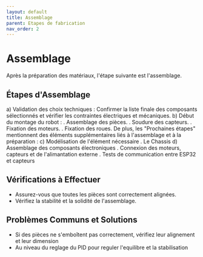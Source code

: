 ```yaml
---
layout: default
title: Assemblage
parent: Etapes de fabrication
nav_order: 2
---
```


# Assemblage

Après la préparation des matériaux, l'étape suivante est l'assemblage.

## Étapes d'Assemblage
a) Validation des choix techniques : Confirmer la liste finale des composants sélectionnés et vérifier les contraintes électriques et mécaniques. 
b) Début du montage du robot : 
    . Assemblage des pièces. 
    . Soudure des capteurs. 
    . Fixation des moteurs. 
    . Fixation des roues. 
  De plus, les "Prochaines étapes" mentionnent des éléments supplémentaires liés à l'assemblage et à la préparation :
c) Modélisation de l'élément nécessaire 
    . Le Chassis 
d) Assemblage des composants électroniques 
    . Connexion des moteurs, capteurs et de l'alimantation externe
    . Tests de communication entre ESP32 et capteurs 

## Vérifications à Effectuer

- Assurez-vous que toutes les pièces sont correctement alignées.
- Vérifiez la stabilité et la solidité de l'assemblage.

## Problèmes Communs et Solutions

- Si des pièces ne s'emboîtent pas correctement, vérifiez leur alignement et leur dimension
- Au niveau du reglage du PID pour reguler l'equilibre et la stabilisation
